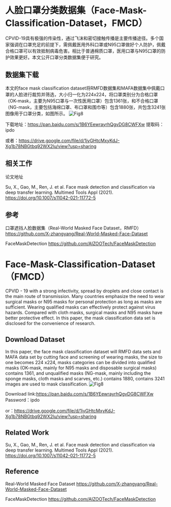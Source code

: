 # 人脸口罩分类数据集（Face-Mask-Classification-Dataset，FMCD）

CPVID-19具有极强的传染性，通过飞沫和密切接触传播是主要传播途径。多个国家强调在口罩充足的前提下，需佩戴医用外科口罩或N95口罩做好个人防护，佩戴合格口罩可以有效抵制病毒危害。相比于普通棉质口罩，医用口罩与N95口罩的防护效果更好。本文公开口罩分类数据集便于研究。

## 数据集下载
本文的face mask classification dataset将RMFD数据集和MAFA数据集中佩戴口罩的人脸进行裁剪并筛选，大小归一化为224x224，将口罩类别分为合格口罩（OK-mask，主要为N95口罩与一次性医用口罩）包含1361张，和不合格口罩（NG-mask，主要包括海绵口罩、布口罩和围巾等）包含1880张，共包含3241张图像用于口罩分类，如图所示。
![Fig8](https://user-images.githubusercontent.com/50934828/145514517-d64f8c72-c950-4ed3-a948-ac42ff64e5d3.jpg)

下载地址：https://pan.baidu.com/s/1B6YEewrayrhQgvDG8CWFXw  提取码：ipdo

或者：https://drive.google.com/file/d/1jyGHtcMxyKdJ-Xg1b78NBGtbq92WX2lu/view?usp=sharing

## 相关工作

论文地址

Su, X., Gao, M., Ren, J. et al. Face mask detection and classification via deep transfer learning. Multimed Tools Appl (2021). https://doi.org/10.1007/s11042-021-11772-5


## 参考

口罩遮挡人脸数据集（Real-World Masked Face Dataset，RMFD）https://github.com/X-zhangyang/Real-World-Masked-Face-Dataset

FaceMaskDetection https://github.com/AIZOOTech/FaceMaskDetection

# Face-Mask-Classification-Dataset（FMCD）

CPVID - 19 with a strong infectivity, spread by droplets and close contact is the main route of transmission. Many countries emphasize the need to wear surgical masks or N95 masks for personal protection as long as masks are sufficient. Wearing qualified masks can effectively protect against virus hazards. Compared with cloth masks, surgical masks and N95 masks have better protective effect. In this paper, the mask classification data set is disclosed for the convenience of research.

## Download Dataset

In this paper, the face mask classification dataset will RMFD data sets and MAFA data set by cutting face and screening of wearing masks, the size to one becomes 224 x224, masks categories can be divided into qualified masks (OK-mask, mainly for N95 masks and disposable surgical masks) contains 1361, and unqualified masks (NG-mask, mainly including the sponge masks, cloth masks and scarves, etc.) contains 1880, contains 3241 images are used to mask classification.
![Fig8](https://user-images.githubusercontent.com/50934828/145514541-02eac1d7-863b-439c-a8c7-507f6a8ceac2.jpg)

Download link:https://pan.baidu.com/s/1B6YEewrayrhQgvDG8CWFXw Password：ipdo

or：https://drive.google.com/file/d/1jyGHtcMxyKdJ-Xg1b78NBGtbq92WX2lu/view?usp=sharing

## Related Work
Su, X., Gao, M., Ren, J. et al. Face mask detection and classification via deep transfer learning. Multimed Tools Appl (2021). https://doi.org/10.1007/s11042-021-11772-5
## Reference
Real-World Masked Face Dataset https://github.com/X-zhangyang/Real-World-Masked-Face-Dataset

FaceMaskDetection https://github.com/AIZOOTech/FaceMaskDetection
